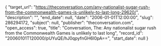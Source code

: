 {
  "target_url": "https://theconversation.com/any-nationalist-sugar-rush-from-the-commonwealth-games-is-unlikely-to-last-long-29620/", 
  "description": "", 
  "end_date": null, 
  "date": "2006-01-01T12:00:00", 
  "slug": 286294172, 
  "subject": null, 
  "publisher": "theconversation.com", 
  "open_access": true, 
  "title": "Conversation, The: Any nationalist sugar rush from the Commonwealth Games is unlikely to last long", 
  "record_id": "20060101T120000/pUYuQE/hJ0qpyfnGH6l0pA==", 
  "start_date": null
}

